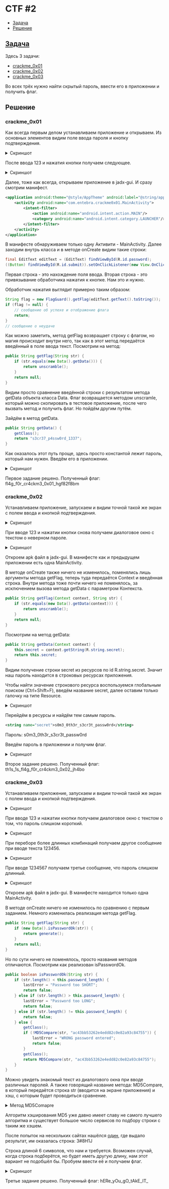 # CTF \#2

- [Задача](#Задача)
- [Решение](#Решение)

## [Задача](https://github.com/num1r0/android_crackmes)

Здесь 3 задачи:

- [crackme_0x01](#crackme0x01)
- [crackme_0x02](#crackme0x02)
- [crackme_0x03](#crackme0x03)

Во всех трёх нужно найти скрытый пароль, ввести его в приложении и получить флаг.

## Решение

### crackme_0x01

Как всегда первым делом устанавливаем приложение и открываем. Из основных элементов видим поле ввода пароля и кнопку подтверждения.
<details>
  <summary>Скриншот</summary>
  
  ![](/CTF2/1.png)
</details>

После ввода 123 и нажатия кнопки получаем следующее.
<details>
  <summary>Скриншот</summary>
  
  ![](/CTF2/2.png)
</details>

Далее, тоже как всегда, открываем приложение в jadx-gui. И сразу смотрим манифест.

```xml
<application android:theme="@style/AppTheme" android:label="@string/app_name" android:icon="@mipmap/launcher_ic" android:allowBackup="true" android:supportsRtl="true" android:roundIcon="@mipmap/launcher_ic">
    <activity android:name="com.entebra.crackme0x01.MainActivity">
        <intent-filter>
            <action android:name="android.intent.action.MAIN"/>
            <category android:name="android.intent.category.LAUNCHER"/>
        </intent-filter>
    </activity>
</application>
```

В манифесте обнаруживаем только одну Активити - MainActivity. Далее заходим внутрь класса и в методе onCreate видим такие строки:

```java
final EditText editText = (EditText) findViewById(R.id.password);
((Button) findViewById(R.id.submit)).setOnClickListener(new View.OnClickListener() {
```

Первая строка - это нахождение поля ввода.
Вторая строка - это привязывание обработчика нажатия к кнопке. Нам это и нужно.

Обработчик нажатия выглядит примерно таким образом:

```java
String flag = new FlagGuard().getFlag(editText.getText().toString());
if (flag != null) {
    // сообщение об успехе и отображение флага
    return;
}
// сообщение о неудаче
```

Как можно заметить, метод getFlag возвращает строку с флагом, но магия происходит внутри него, так как в этот метод передаётся введённый в поле ввода текст. Посмотрим на метод:

```java
public String getFlag(String str) {
    if (str.equals(new Data().getData())) {
        return unscramble();
    }
    return null;
}
```

Видим просто сравнение введённой строки с результатом метода getData объекта класса Data. Флаг возвращается методом unscramle, который можно скопировать в тестовое приложение, после чего вызвать метод и получить флаг. Но пойдём другим путём.

Зайдём в метод getData.

```java
public String getData() {
    getClass();
    return "s3cr37_p4ssw0rd_1337";
}
```

Как оказалось этот путь проще, здесь просто константой лежит пароль, который нам нужен. Введём его в приложении.
<details>
  <summary>Скриншот</summary>
  
  ![](/CTF2/3.png)
</details>

Первое задание решено.
Полученный флаг: fl4g_f0r_cr4ckm3_0x01_hgf82f8bm

### crackme_0x02

Устанавливаем приложение, запускаем и видим точной такой же экран с полем ввода и кнопкой подтверждения.
<details>
  <summary>Скриншот</summary>
  
  ![](/CTF2/4.png)
</details>

При вводе 123 и нажатии кнопки снова получаем диалоговое окно с текстом о неверном пароле.
<details>
  <summary>Скриншот</summary>
  
  ![](/CTF2/5.png)
</details>

Откроем apk файл в jadx-gui.
В манифесте как и предыдущем приложении есть одна MainActivity.

В методе onCreate также ничего не изменилось, поменялись лишь аргументы метода getFlag, теперь туда передаётся Context и введённая строка. Внутри метода тоже почти ничего не поменялось, за исключением вызова метода getData с параметром Контекста.

```java
public String getFlag(Context context, String str) {
    if (str.equals(new Data().getData(context))) {
        return unscramble();
    }
    return null;
}
```

Посмотрим на метод getData:

```java
public String getData(Context context) {
    this.secret = context.getString(R.string.secret);
    return this.secret;
}
```

Видим получение строки secret из ресурсов по id R.string.secret. Значит наш пароль находится в строковых ресурсах приложения.

Чтобы найти значение строкового ресурса воспользуемся глобальным поиском (Ctrl+Shift+F), введём название secret, далее оставим только галочку на типе Resource.
<details>
  <summary>Скриншот</summary>
  
  ![](/CTF2/6.png)
</details>

Перейдём в ресурсы и найдём тем самым пароль.

```xml
<string name="secret">s0m3_0th3r_s3cr3t_passw0rd</string>
```

Пароль: s0m3_0th3r_s3cr3t_passw0rd

Введём пароль в приложении и получим флаг.
<details>
  <summary>Скриншот</summary>
  
  ![](/CTF2/7.png)
</details>

Второе задание решено.
Полученный флаг: th1s_1s_fl4g_f0r_cr4ckm3_0x02_jh4bo

### crackme_0x03

Устанавливаем приложение, запускаем и видим точной такой же экран с полем ввода и кнопкой подтверждения.
<details>
  <summary>Скриншот</summary>
  
  ![](/CTF2/8.png)
</details>

При вводе 123 и нажатии кнопки получаем диалоговое окно с текстом о том, что пароль слишком короткий.
<details>
  <summary>Скриншот</summary>
  
  ![](/CTF2/9.png)
</details>

При переборе более длинных комбинаций получаем другое сообщение при вводе текста 123456.
<details>
  <summary>Скриншот</summary>
  
  ![](/CTF2/10.png)
</details>

При вводе 1234567 получаем третье сообщение, что пароль слишком длинный.
<details>
  <summary>Скриншот</summary>
  
  ![](/CTF2/11.png)
</details>

Откроем apk файл в jadx-gui.
В манифесте находится только одна MainActivity.

В методе onCreate ничего не изменилось по сравнению с первым заданием.
Немного изменилась реализация метода getFlag.

```java
public String getFlag(String str) {
    if (new Data().isPasswordOk(str)) {
        return generate();
    }
    return null;
}
```

Но по сути ничего не поменялось, просто названия методов отличаются.
Посмотрим как реализован isPasswordOk.

```java
public boolean isPasswordOk(String str) {
    if (str.length() < this.password_length) {
        lastError = "Password too SHORT";
        return false;
    } else if (str.length() > this.password_length) {
        lastError = "Password too LONG";
        return false;
    } else if (str.length() != this.password_length) {
        return false;
    } else {
        getClass();
        if (!MD5Compare(str, "ac43bb53262e4edd82c0e82a93c84755")) {
            lastError = "WRONG password entered";
            return false;
        }
        getClass();
        return MD5Compare(str, "ac43bb53262e4edd82c0e82a93c84755");
    }
}
```

Можно увидеть знакомый текст из диалогового окна при вводе различных паролей. А также говорящий название метода: MD5Compare, в который передаётся строка str (вводится на экране приложения) и хэш, с которым будет проводиться сравнение.

<details>
  <summary>Метод MD5Comapre</summary>

```java
private boolean MD5Compare(String str, String str2) {
    try {
        MessageDigest messageDigest = MessageDigest.getInstance("MD5");
        messageDigest.update(str.getBytes());
        byte[] digest = messageDigest.digest();
        messageDigest.reset();
        StringBuilder sb = new StringBuilder();
        for (byte b : digest) {
            String hexString = Integer.toHexString(b & 255);
            while (hexString.length() < 2) {
                hexString = "0" + hexString;
            }
            sb.append(hexString);
        }
        return sb.toString().contentEquals(str2);
    } catch (Exception e) {
        Log.e("Exception MD5 compare", e.getMessage());
        return false;
    }
}
```

</details>

Алгоритм хэширования MD5 уже давно имеет славу не самого лучшего алгоритма и существует большое число сервисов по подбору строки с таким же хэшем.

После попыток на нескольких сайтах нашёлся [один](https://hashes.com/en/decrypt/hash), где выдало результат, им оказалась строка: 3#8H1J

Строка длиной 6 символов, что нам и требуется. Возможен случай, когда строка подберётся, но будет иметь другую длину, нам этот вариант не подобшёл бы. Пробуем ввести её и получаем флаг.
<details>
  <summary>Скриншот</summary>
  
  ![](/CTF2/12.png)
</details>

Третье задание решено.
Полученный флаг: hERe_yOu_gO_tAkE_IT_
